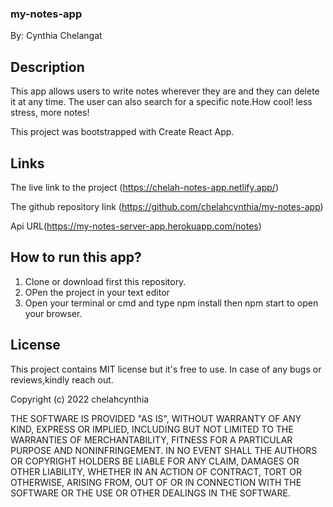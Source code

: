 ### my-notes-app
By: Cynthia Chelangat
## Description 
This app allows users to write notes wherever they are and they can delete it at any time. The user can also search for a specific note.How cool! less stress, more notes!

This project was bootstrapped with Create React App.


## Links 
The live link to the project (https://chelah-notes-app.netlify.app/)

The github repository link (https://github.com/chelahcynthia/my-notes-app)

Api URL(https://my-notes-server-app.herokuapp.com/notes)

## How to run this app?
1. Clone or download first this repository.
2. OPen the project in your text editor
3. Open your terminal or cmd and type 
 npm install then npm start to open your browser.

 ## License

 This project contains MIT license but it's free to use. In case of any bugs or reviews,kindly reach out.
 

Copyright (c) 2022 chelahcynthia



THE SOFTWARE IS PROVIDED "AS IS", WITHOUT WARRANTY OF ANY KIND, EXPRESS OR
IMPLIED, INCLUDING BUT NOT LIMITED TO THE WARRANTIES OF MERCHANTABILITY,
FITNESS FOR A PARTICULAR PURPOSE AND NONINFRINGEMENT. IN NO EVENT SHALL THE
AUTHORS OR COPYRIGHT HOLDERS BE LIABLE FOR ANY CLAIM, DAMAGES OR OTHER
LIABILITY, WHETHER IN AN ACTION OF CONTRACT, TORT OR OTHERWISE, ARISING FROM,
OUT OF OR IN CONNECTION WITH THE SOFTWARE OR THE USE OR OTHER DEALINGS IN THE
SOFTWARE.
 
